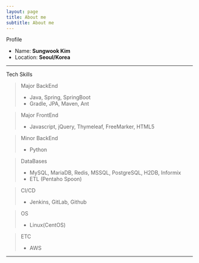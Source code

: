 ```yaml
---
layout: page
title: About me
subtitle: About me
---
```


Profile
- Name: **Sungwook Kim**
- Location: **Seoul/Korea**

***

Tech Skills
>Major BackEnd
>- Java, Spring, SpringBoot
>- Gradle, JPA, Maven, Ant

>Major FrontEnd
>- Javascript, jQuery, Thymeleaf, FreeMarker, HTML5

>Minor BackEnd
>- Python

>DataBases
>- MySQL, MariaDB, Redis, MSSQL, PostgreSQL, H2DB, Informix
>- ETL (Pentaho Spoon)

>CI/CD
>- Jenkins, GitLab, Github

>OS
>- Linux(CentOS)

>ETC
>- AWS

***